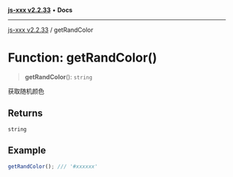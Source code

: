 [**js-xxx v2.2.33**](../README.md) • **Docs**

***

[js-xxx v2.2.33](../README.md) / getRandColor

# Function: getRandColor()

> **getRandColor**(): `string`

获取随机颜色

## Returns

`string`

## Example

```ts
getRandColor(); /// '#xxxxxx'
```
